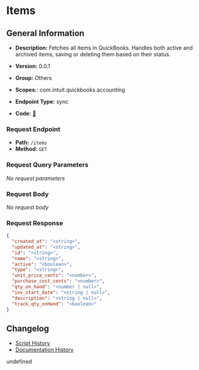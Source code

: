 # Items

## General Information
- **Description:** Fetches all items in QuickBooks. Handles both active and archived items, saving or deleting them based on their status.

- **Version:** 0.0.1
- **Group:** Others
- **Scopes:**: com.intuit.quickbooks.accounting
- **Endpoint Type:** sync
- **Code:** [🔗](https://github.com/NangoHQ/integration-templates/tree/main/integrations/quickbooks-sandbox/syncs/items.ts)

### Request Endpoint

- **Path:** `/items`
- **Method:** `GET`

### Request Query Parameters

_No request parameters_

### Request Body

_No request body_

### Request Response

```json
{
  "created_at": "<string>",
  "updated_at": "<string>",
  "id": "<string>",
  "name": "<string>",
  "active": "<boolean>",
  "type": "<string>",
  "unit_price_cents": "<number>",
  "purchase_cost_cents": "<number>",
  "qty_on_hand": "<number | null>",
  "inv_start_date": "<string | null>",
  "description": "<string | null>",
  "track_qty_onHand": "<boolean>"
}
```

## Changelog


- [Script History](https://github.com/NangoHQ/integration-templates/commits/main/integrations/quickbooks-sandbox/syncs/items.ts)
- [Documentation History](https://github.com/NangoHQ/integration-templates/commits/main/integrations/quickbooks-sandbox/syncs/items.md)

<!-- END  GENERATED CONTENT -->



undefined